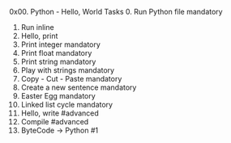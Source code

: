 0x00. Python - Hello, World
Tasks
0. Run Python file
mandatory
1. Run inline
2. Hello, print
3. Print integer
mandatory
4. Print float
mandatory
5. Print string
mandatory
6. Play with strings
mandatory
7. Copy - Cut - Paste
mandatory
8. Create a new sentence
mandatory
9. Easter Egg
mandatory
10. Linked list cycle
mandatory
11. Hello, write
#advanced
12. Compile
#advanced
13. ByteCode -> Python #1
